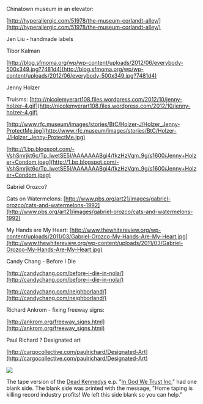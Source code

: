 
Chinatown museum in an elevator:

[<a href='http://hyperallergic.com/51978/the-museum-corlandt-alley/'/>http://hyperallergic.com/51978/the-museum-corlandt-alley/](http://hyperallergic.com/51978/the-museum-corlandt-alley/)</a>

Jen Liu - handmade labels

Tibor Kalman

[http://blog.sfmoma.org/wp/wp-content/uploads/2012/06/everybody-500x349.jpg?7481d4](http://blog.sfmoma.org/wp/wp-content/uploads/2012/06/everybody-500x349.jpg?7481d4)

Jenny Holzer

Truisms: [http://nicolemyerart108.files.wordpress.com/2012/10/jenny-holzer-4.gif](http://nicolemyerart108.files.wordpress.com/2012/10/jenny-holzer-4.gif)

[http://www.rfc.museum/images/stories/BtC/Holzer-J/Holzer_Jenny-ProtectMe.jpg](http://www.rfc.museum/images/stories/BtC/Holzer-J/Holzer_Jenny-ProtectMe.jpg)

[http://1.bp.blogspot.com/-VshSmrjkt6c/Tp_lwetSE5I/AAAAAAABgi4/fkzHzVqm_9g/s1600/Jenny+Holzer+Condom.jpeg](http://1.bp.blogspot.com/-VshSmrjkt6c/Tp_lwetSE5I/AAAAAAABgi4/fkzHzVqm_9g/s1600/Jenny+Holzer+Condom.jpeg)

Gabriel Orozco?

Cats on Watermelons: [http://www.pbs.org/art21/images/gabriel-orozco/cats-and-watermelons-1992](http://www.pbs.org/art21/images/gabriel-orozco/cats-and-watermelons-1992)

My Hands are My Heart: [http://www.thewhitereview.org/wp-content/uploads/2011/03/Gabriel-Orozco-My-Hands-Are-My-Heart.jpg](http://www.thewhitereview.org/wp-content/uploads/2011/03/Gabriel-Orozco-My-Hands-Are-My-Heart.jpg)

Candy Chang - Before I Die 

[<a href='http://candychang.com/before-i-die-in-nola/'/>http://candychang.com/before-i-die-in-nola/](http://candychang.com/before-i-die-in-nola/)</a>

[<a href='http://candychang.com/neighborland/'/>http://candychang.com/neighborland/](http://candychang.com/neighborland/)</a>

Richard Ankrom - fixing freeway signs:

[http://ankrom.org/freeway_signs.html](http://ankrom.org/freeway_signs.html)

Paul Richard ? Designated art

[http://cargocollective.com/paulrichard/Designated-Art](http://cargocollective.com/paulrichard/Designated-Art)

![](https://hackpad-attachments.s3.amazonaws.com/hackpad.com_fIn7rFsiDZk_p.77311_1380589936340_undefined)

The tape version of the [Dead Kennedys](http://en.wikipedia.org/wiki/Dead_Kennedys) e.p. "[In God We Trust Inc.](http://en.wikipedia.org/wiki/In_God_We_Trust_Inc.)"  had one blank side. The blank side was printed with the message, "Home  taping is killing record industry profits! We left this side blank so  you can help."
